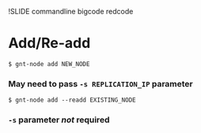 !SLIDE commandline bigcode redcode

# Add/Re-add

    $ gnt-node add NEW_NODE

### May need to pass `-s REPLICATION_IP` parameter

    $ gnt-node add --readd EXISTING_NODE

### `-s` parameter _not_ required 
